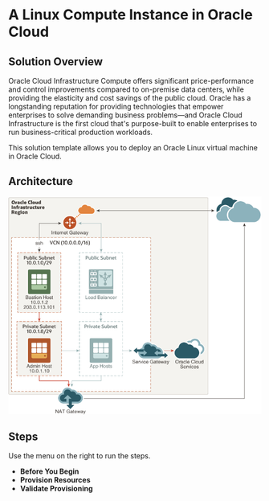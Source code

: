 # A Linux Compute Instance in Oracle Cloud

## Solution Overview

Oracle Cloud Infrastructure Compute offers significant price-performance and control improvements compared to on-premise data centers, while providing the elasticity and cost savings of the public cloud. Oracle has a longstanding reputation for providing technologies that empower enterprises to solve demanding business problems—and Oracle Cloud Infrastructure is the first cloud that's purpose-built to enable enterprises to run business-critical production workloads.

This solution template allows you to deploy an Oracle Linux virtual machine in Oracle Cloud.

## Architecture

![](./images/subnet_architecture.png)

## Steps

Use the menu on the right to run the steps.

- **Before You Begin**
- **Provision Resources**
- **Validate Provisioning**
